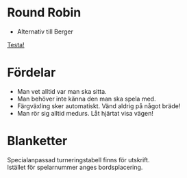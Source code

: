 # Round Robin

* Alternativ till Berger

[Testa!](https://christernilsson.github.io/2024/002-RoundRobinDemo)

# Fördelar

* Man vet alltid var man ska sitta.
* Man behöver inte känna den man ska spela med. 
* Färgväxling sker automatiskt. Vänd aldrig på något bräde!
* Man rör sig alltid medurs. Låt hjärtat visa vägen!

# Blanketter

Specialanpassad turneringstabell finns för utskrift.  
Istället för spelarnummer anges bordsplacering.
